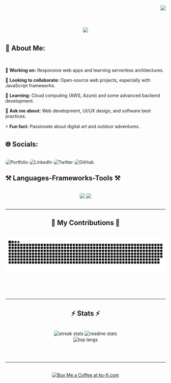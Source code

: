 <div align="right">
  <a href="https://visitcount.itsvg.in">
  <img src="https://visitcount.itsvg.in/api?id=dalmiac&label=Views&color=6&icon=0&pretty=false" />
</a>
</div>

<h1 align="center">
    <img src="https://readme-typing-svg.herokuapp.com/?font=Source+Code+Pro&size=35&center=true&vCenter=true&width=700&height=70&duration=4000&lines=Hi+There!+👋;+I'm+Chirag+Dalmia!👀;Web+Developer+|+Tech+Enthusiast" />
</h1>

## 💫 About Me:

<br>

🔭 **Working on:** Responsive web apps and learning serverless architectures.

👯 **Looking to collaborate:** Open-source web projects, especially with JavaScript frameworks.

🌱 **Learning:** Cloud computing (AWS, Azure) and some advanced backend development.

💬 **Ask me about:** Web development, UI/UX design, and software best practices.

⚡ **Fun fact:** Passionate about digital art and outdoor adventures.

## 🌐 Socials:
<br>
<a href="https://your-portfolio-link.com" target="_blank" style="text-decoration: none; border-radius: 8px;">
  <img src="https://img.shields.io/badge/Portfolio-%23FF5722.svg?logo=briefcase&logoColor=white" alt="Portfolio" style="height:30px; border-radius: 8px;" />
</a>
<a href="https://linkedin.com/in/ezSnippet" target="_blank" style="text-decoration: none; border-radius: 8px;">
  <img src="https://img.shields.io/badge/LinkedIn-%230077B5.svg?logo=linkedin&logoColor=white" alt="LinkedIn" style="height:30px; border-radius: 8px;" />
</a>
<a href="https://twitter.com/ezSnippet" target="_blank" style="text-decoration: none; border-radius: 8px;">
  <img src="https://img.shields.io/badge/Twitter-%231DA1F2.svg?logo=Twitter&logoColor=white" alt="Twitter" style="height:30px; border-radius: 8px;" />
</a>
<a href="https://github.com/ezSnippet" target="_blank" style="text-decoration: none; border-radius: 8px;">
  <img src="https://img.shields.io/badge/GitHub-%23181717.svg?logo=github&logoColor=white" alt="GitHub" style="height:30px; border-radius: 8px;" />
</a>

<h2>⚒️ Languages-Frameworks-Tools ⚒️</h2>
<br/>
<div align="center">
    <img src="https://skillicons.dev/icons?i=react,bootstrap,mui,html,css,vscode,github,figma,tailwind,git" />
    <img src="https://skillicons.dev/icons?i=nodejs,python,javascript,typescript,firebase,mongodb,java,nextjs,mysql" /><br>
</div>

<br/>
<hr/>

<div align="center">
  <h2>🐍 My Contributions 🐍</h2>
  <br>
  <img alt="snake eating my contributions" src="https://raw.githubusercontent.com/ChiragDalmia/ChiragDalmia/output/github-contribution-grid-snake.svg" />
  
  <br/><br/><br/>
</div>


<hr/>

<h2 align="center">⚡ Stats ⚡</h2>
<br>
<div align=center>
  <img width=390 src="https://github-readme-streak-stats-ChiragDalmia.vercel.app/?user=ChiragDalmia&count_private=true&theme=react&border_radius=10" alt="streak stats"/>
  <img width=390 src="https://github-readme-stats-ChiragDalmia.vercel.app/api?username=ChiragDalmia&count_private=true&show_icons=true&theme=react&rank_icon=github&border_radius=10" alt="readme stats" />
  <br/>
  <img width=325 align="center" src="https://github-readme-stats-ChiragDalmia.vercel.app/api/top-langs/?username=salesp07&hide=HTML&langs_count=8&layout=compact&theme=react&border_radius=10&size_weight=0.5&count_weight=0.5&exclude_repo=github-readme-stats" alt="top langs" />
</div>

<br/><br/>

<hr/>

<br/>

<div align="center">
<a href='https://ko-fi.com/V7V4RAK9C' target='_blank'><img height='64' style='border:0px;height:64px;' src='https://storage.ko-fi.com/cdn/kofi1.png?v=3' border='0' alt='Buy Me a Coffee at ko-fi.com' /></a>
</div>

<br/>
